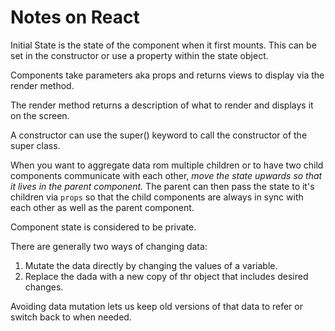 # Notes on React

Initial State is the state of the component when it first mounts. This can be set in the constructor or use a property within the state object.

Components take parameters aka props and returns views to display via the render method.

The render method returns a description of what to render and displays it on the screen.

A constructor can use the super() keyword to call the constructor of the super class.

When you want to aggregate data rom multiple children or to have two child components communicate with each other, *move the state upwards so that it lives in the parent component.* The parent can then pass the state to it's children via `props` so that the child components are always in sync with each other as well as the parent component.

Component state is considered to be private.

There are generally two ways of changing data:

1. Mutate the data directly by changing the values of a variable.
2. Replace the dada with a new copy of thr object that includes desired changes.

Avoiding data mutation lets us keep old versions of that data to refer or switch back to when needed.
